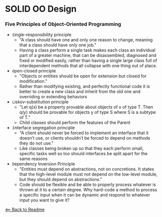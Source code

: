 # SOLID OO Design

### Five Principles of Object-Oriented Programming

- `S`ingle-responsibility principle
  - "A class should have one and only one reason to change, meaning that a class should have only one job."
  - Having a class perform a single task makes each class an individual part of a greater machine, that can be disassembled, diagnosed and fixed or modified easily, rather than having a single large class full of interdependent methods that all collapse with one thing out of place.
- `O`pen-closed principle
  - "Objects or entities should be open for extension but closed for modification."
  - Rather than modifying existing, and perfectly functional code it is better to create a new class and inherit from the old one and overriding or extending behaviors
- `L`iskov-substitution principle
  - "Let q(x) be a property provable about objects of x of type T. Then q(y) should be provable for objects y of type S where S is a subtype of T."
  - Child classes should perform the features of the Parent
- `I`nterface segregation principle
  - "A client should never be forced to implement an interface that it doesn’t use, or clients shouldn’t be forced to depend on methods they do not use."
  - Like classes being broken up so that they each perform small, specific tasks well so too should interfaces be split apart for the same reasons
- `D`ependency Inversion Principle
  - "Entities must depend on abstractions, not on concretions. It states that the high-level module must not depend on the low-level module, but they should depend on abstractions."
  - Code should be flexible and be able to properly process whatever is thrown at it to a certain degree. Why hard-code a method to process a specific input when it can be dynamic and respond to whatever input you want to give it?

[<== Back to Readme](README.md)